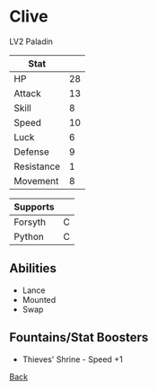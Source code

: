 # Clive

LV2 Paladin

| Stat       | <!-- --> |
| ---------- | -------- |
| HP         | 28       |
| Attack     | 13       |
| Skill      | 8        |
| Speed      | 10       |
| Luck       | 6        |
| Defense    | 9        |
| Resistance | 1        |
| Movement   | 8        |

| Supports | <!-- --> |
| -------- | -------- |
| Forsyth  | C        |
| Python   | C        |

## Abilities

- Lance
- Mounted
- Swap

## Fountains/Stat Boosters

- Thieves' Shrine - Speed +1

[Back](../README.md)

